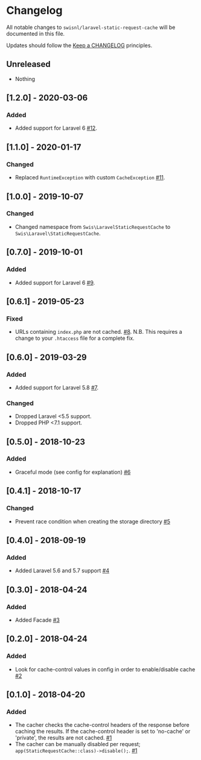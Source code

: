 # Changelog

All notable changes to `swisnl/laravel-static-request-cache` will be documented in this file.

Updates should follow the [Keep a CHANGELOG](http://keepachangelog.com/) principles.

## Unreleased

* Nothing

## [1.2.0] - 2020-03-06

### Added
* Added support for Laravel 6 [#12](https://github.com/swisnl/laravel-static-request-cache/pull/12).

## [1.1.0] - 2020-01-17

### Changed
* Replaced `RuntimeException` with custom `CacheException` [#11](https://github.com/swisnl/laravel-static-request-cache/pull/11).

## [1.0.0] - 2019-10-07

### Changed
* Changed namespace from `Swis\LaravelStaticRequestCache` to `Swis\Laravel\StaticRequestCache`.

## [0.7.0] - 2019-10-01

### Added
* Added support for Laravel 6 [#9](https://github.com/swisnl/laravel-static-request-cache/pull/9).

## [0.6.1] - 2019-05-23

### Fixed
* URLs containing `index.php` are not cached. [#8](https://github.com/swisnl/laravel-static-request-cache/pull/8).
N.B. This requires a change to your `.htaccess` file for a complete fix.

## [0.6.0] - 2019-03-29

### Added
* Added support for Laravel 5.8 [#7](https://github.com/swisnl/laravel-static-request-cache/pull/7).

### Changed
* Dropped Laravel <5.5 support.
* Dropped PHP <7.1 support.

## [0.5.0] - 2018-10-23

### Added

* Graceful mode (see config for explanation) [#6](https://github.com/swisnl/laravel-static-request-cache/pull/6)

## [0.4.1] - 2018-10-17

### Changed

* Prevent race condition when creating the storage directory [#5](https://github.com/swisnl/laravel-static-request-cache/pull/5)

## [0.4.0] - 2018-09-19

### Added

* Added Laravel 5.6 and 5.7 support [#4](https://github.com/swisnl/laravel-static-request-cache/pull/4)

## [0.3.0] - 2018-04-24

### Added

* Added Facade [#3](https://github.com/swisnl/laravel-static-request-cache/pull/3)

## [0.2.0] - 2018-04-24

### Added

* Look for cache-control values in config in order to enable/disable cache [#2](https://github.com/swisnl/laravel-static-request-cache/pull/2)

## [0.1.0] - 2018-04-20

### Added

* The cacher checks the cache-control headers of the response before caching the results. If the cache-control header is set to 'no-cache' or 'private', the results are not cached. [#1](https://github.com/swisnl/laravel-static-request-cache/pull/1) 
* The cacher can be manually disabled per request; ``app(StaticRequestCache::class)->disable();``. [#1](https://github.com/swisnl/laravel-static-request-cache/pull/1) 
